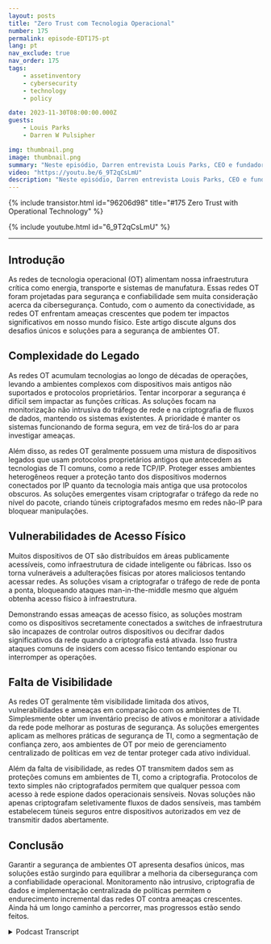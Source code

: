 ```yaml
---
layout: posts
title: "Zero Trust com Tecnologia Operacional"
number: 175
permalink: episode-EDT175-pt
lang: pt
nav_exclude: true
nav_order: 175
tags:
    - assetinventory
    - cybersecurity
    - technology
    - policy

date: 2023-11-30T08:00:00.000Z
guests:
    - Louis Parks
    - Darren W Pulsipher

img: thumbnail.png
image: thumbnail.png
summary: "Neste episódio, Darren entrevista Louis Parks, CEO e fundador da Veridify. Eles discutem os problemas únicos com redes de tecnologia operacional que controlam infraestrutura crítica, devido à complexidade legada, vulnerabilidades de acessibilidade e falta de visibilidade."
video: "https://youtu.be/6_9T2qCsLmU"
description: "Neste episódio, Darren entrevista Louis Parks, CEO e fundador da Veridify. Eles discutem os problemas únicos com redes de tecnologia operacional que controlam infraestrutura crítica, devido à complexidade legada, vulnerabilidades de acessibilidade e falta de visibilidade."
---
```


<div>
{% include transistor.html id="96206d98" title="#175 Zero Trust with Operational Technology" %}

{% include youtube.html id="6_9T2qCsLmU" %}
</div>

---

## Introdução

As redes de tecnologia operacional (OT) alimentam nossa infraestrutura crítica como energia, transporte e sistemas de manufatura. Essas redes OT foram projetadas para segurança e confiabilidade sem muita consideração acerca da cibersegurança. Contudo, com o aumento da conectividade, as redes OT enfrentam ameaças crescentes que podem ter impactos significativos em nosso mundo físico. Este artigo discute alguns dos desafios únicos e soluções para a segurança de ambientes OT.

## Complexidade do Legado

As redes OT acumulam tecnologias ao longo de décadas de operações, levando a ambientes complexos com dispositivos mais antigos não suportados e protocolos proprietários. Tentar incorporar a segurança é difícil sem impactar as funções críticas. As soluções focam na monitorização não intrusiva do tráfego de rede e na criptografia de fluxos de dados, mantendo os sistemas existentes. A prioridade é manter os sistemas funcionando de forma segura, em vez de tirá-los do ar para investigar ameaças.

Além disso, as redes OT geralmente possuem uma mistura de dispositivos legados que usam protocolos proprietários antigos que antecedem as tecnologias de TI comuns, como a rede TCP/IP. Proteger esses ambientes heterogêneos requer a proteção tanto dos dispositivos modernos conectados por IP quanto da tecnologia mais antiga que usa protocolos obscuros. As soluções emergentes visam criptografar o tráfego da rede no nível do pacote, criando túneis criptografados mesmo em redes não-IP para bloquear manipulações.

## Vulnerabilidades de Acesso Físico

Muitos dispositivos de OT são distribuídos em áreas publicamente acessíveis, como infraestrutura de cidade inteligente ou fábricas. Isso os torna vulneráveis a adulterações físicas por atores maliciosos tentando acessar redes. As soluções visam a criptografar o tráfego de rede de ponta a ponta, bloqueando ataques man-in-the-middle mesmo que alguém obtenha acesso físico à infraestrutura.

Demonstrando essas ameaças de acesso físico, as soluções mostram como os dispositivos secretamente conectados a switches de infraestrutura são incapazes de controlar outros dispositivos ou decifrar dados significativos da rede quando a criptografia está ativada. Isso frustra ataques comuns de insiders com acesso físico tentando espionar ou interromper as operações.

## Falta de Visibilidade

As redes OT geralmente têm visibilidade limitada dos ativos, vulnerabilidades e ameaças em comparação com os ambientes de TI. Simplesmente obter um inventário preciso de ativos e monitorar a atividade da rede pode melhorar as posturas de segurança. As soluções emergentes aplicam as melhores práticas de segurança de TI, como a segmentação de confiança zero, aos ambientes de OT por meio de gerenciamento centralizado de políticas em vez de tentar proteger cada ativo individual.

Além da falta de visibilidade, as redes OT transmitem dados sem as proteções comuns em ambientes de TI, como a criptografia. Protocolos de texto simples não criptografados permitem que qualquer pessoa com acesso à rede espione dados operacionais sensíveis. Novas soluções não apenas criptografam seletivamente fluxos de dados sensíveis, mas também estabelecem túneis seguros entre dispositivos autorizados em vez de transmitir dados abertamente.

## Conclusão

Garantir a segurança de ambientes OT apresenta desafios únicos, mas soluções estão surgindo para equilibrar a melhoria da cibersegurança com a confiabilidade operacional. Monitoramento não intrusivo, criptografia de dados e implementação centralizada de políticas permitem o endurecimento incremental das redes OT contra ameaças crescentes. Ainda há um longo caminho a percorrer, mas progressos estão sendo feitos.



<details>
<summary> Podcast Transcript </summary>

<p></p>

</details>
